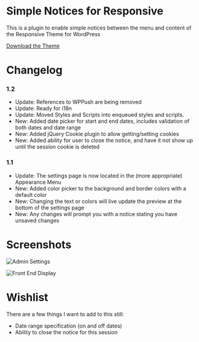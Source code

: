 Simple Notices for Responsive
=========================

This is a plugin to enable simple notices between the menu and content of the Responsive Theme for WordPress

[Download the Theme](http://wordpress.org/themes/responsive)

Changelog
=========================
### 1.2 ###
* Update: References to WPPush are being removed
* Update: Ready for i18n
* Update: Moved Styles and Scripts into enqueued styles and scripts.
* New: Added date picker for start and end dates, includes validation of both dates and date range
* New: Added jQuery Cookie plugin to allow getting/setting cookies
* New: Added ability for user to close the notice, and have it not show up until the session cookie is deleted

### 1.1 ###
* Update: The settings page is now located in the (more appropriate) Appearance Menu
* New: Added color picker to the background and border colors with a default color
* New: Changing the text or colors will live update the preview at the bottom of the settings page
* New: Any changes will prompt you with a notice stating you have unsaved changes

Screenshots
=========================
![Admin Settings](https://dl.dropboxusercontent.com/u/8019372/plugins/snfr/admin-settings.png "Admin Settings (for now)")

![Front End Display](https://dl.dropboxusercontent.com/u/8019372/plugins/snfr/front-end.png "Displaying the banners")

Wishlist
=========================
There are a few things I want to add to this still:
* Date range specification (on and off dates)
* Ability to close the notice for this session